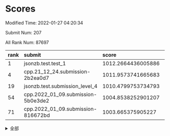 # Scores

Modified Time: 2022-01-27 04:20:34

Submit Num: 207

All Rank Num: 87697

| rank |               submit               |       score        |       sigma        | pk_num |
| :--- | :--------------------------------- | :----------------- | :----------------- | :----- |
| 1    | jsonzb.test.test_1                 | 1012.2664436005886 | 0.78237853333859   | 1688   |
| 4    | cpp.21_12_24.submission-2b2ea0d7   | 1011.9573741665683 | 0.8181951936155696 | 1692   |
| 19   | jsonzb.test.submission_level_4     | 1010.4799753734793 | 0.756918726525881  | 1699   |
| 54   | cpp.2022_01_09.submission-5b0e3de2 | 1004.8538252901207 | 0.728781504418953  | 1695   |
| 71   | cpp.2022_01_09.submission-816672bd | 1003.665375905227  | 0.7210441738068908 | 1698   |


<details>
<summary>全部</summary>

| rank |                 submit                 |       score        |       sigma        | pk_num |
| :--- | :------------------------------------- | :----------------- | :----------------- | :----- |
| 1    | jsonzb.test.test_1                     | 1012.2664436005886 | 0.78237853333859   | 1688   |
| 2    | gobigger.level_3.submission_level_3_43 | 1012.1609319439076 | 0.7735737708856918 | 1694   |
| 3    | gobigger.level_3.submission_level_3_16 | 1012.0758179182016 | 0.7865974769398342 | 1688   |
| 4    | cpp.21_12_24.submission-2b2ea0d7       | 1011.9573741665683 | 0.8181951936155696 | 1692   |
| 5    | gobigger.level_3.submission_level_3_26 | 1011.4067457908808 | 0.7665231008307938 | 1693   |
| 6    | gobigger.level_3.submission_level_3_32 | 1011.3131604034947 | 0.777370572053473  | 1696   |
| 7    | gobigger.level_3.submission_level_3_39 | 1011.2828028262778 | 0.76034134038778   | 1696   |
| 8    | gobigger.level_3.submission_level_3_6  | 1011.2428180921514 | 0.7684914393608518 | 1697   |
| 9    | gobigger.level_3.submission_level_3_31 | 1011.0334469581031 | 0.7687211106290975 | 1693   |
| 10   | gobigger.level_3.submission_level_3_44 | 1010.979657112411  | 0.763395593533599  | 1695   |
| 11   | gobigger.level_3.submission_level_3_42 | 1010.8463393941174 | 0.7590624281098675 | 1695   |
| 12   | gobigger.level_3.submission_level_3_49 | 1010.841154072695  | 0.7772136905931827 | 1697   |
| 13   | gobigger.level_3.submission_level_3_46 | 1010.7281725582179 | 0.7601638750829647 | 1693   |
| 14   | gobigger.level_3.submission_level_3_12 | 1010.7030436143414 | 0.7806265591881942 | 1695   |
| 15   | gobigger.level_3.submission_level_3_2  | 1010.6163819953946 | 0.7670200638675942 | 1693   |
| 16   | gobigger.level_3.submission_level_3_40 | 1010.5650628835315 | 0.775873515956232  | 1696   |
| 17   | gobigger.level_3.submission_level_3_27 | 1010.5301514751727 | 0.756985511139792  | 1689   |
| 18   | gobigger.level_3.submission_level_3_38 | 1010.5084561685362 | 0.7770896190941269 | 1696   |
| 19   | jsonzb.test.submission_level_4         | 1010.4799753734793 | 0.756918726525881  | 1699   |
| 20   | gobigger.level_3.submission_level_3_10 | 1010.440490954434  | 0.7352670892222074 | 1688   |
| 21   | gobigger.level_3.submission_level_3_41 | 1010.425459371424  | 0.7596186324969768 | 1696   |
| 22   | gobigger.level_3.submission_level_3_24 | 1010.3708851250441 | 0.7685740146564655 | 1696   |
| 23   | gobigger.level_3.submission_level_3_21 | 1010.3671978867877 | 0.7412874575488734 | 1694   |
| 24   | gobigger.level_3.submission_level_3_20 | 1010.3043115089359 | 0.7730907945239617 | 1696   |
| 25   | gobigger.level_3.submission_level_3_3  | 1010.2983186725652 | 0.7563666072704623 | 1692   |
| 26   | gobigger.level_3.submission_level_3_25 | 1010.2415875011676 | 0.7583718707781066 | 1695   |
| 27   | gobigger.level_3.submission_level_3_30 | 1010.2403576741201 | 0.7650871777052817 | 1696   |
| 28   | gobigger.level_3.submission_level_3_33 | 1010.2248344424121 | 0.7509962367020452 | 1693   |
| 29   | gobigger.level_3.submission_level_3_14 | 1010.2059826920635 | 0.7530515106696639 | 1694   |
| 30   | gobigger.level_3.submission_level_3_5  | 1010.1927051051102 | 0.7436745942179818 | 1694   |
| 31   | gobigger.level_3.submission_level_3_9  | 1010.1302354409441 | 0.7758234779583241 | 1694   |
| 32   | gobigger.level_3.submission_level_3_48 | 1010.1214549042259 | 0.7622370753983473 | 1692   |
| 33   | gobigger.level_3.submission_level_3_29 | 1010.0953786413994 | 0.7542283608350785 | 1692   |
| 34   | gobigger.level_3.submission_level_3_11 | 1009.9668317926988 | 0.7756818306889345 | 1687   |
| 35   | gobigger.level_3.submission_level_3_15 | 1009.948091104325  | 0.7354345066563474 | 1701   |
| 36   | gobigger.level_3.submission_level_3_1  | 1009.758511921284  | 0.7604669718066829 | 1693   |
| 37   | gobigger.level_3.submission_level_3_13 | 1009.7529984565772 | 0.7863345125350468 | 1691   |
| 38   | gobigger.level_3.submission_level_3_7  | 1009.7153114100194 | 0.7560172398205098 | 1693   |
| 39   | gobigger.level_3.submission_level_3_18 | 1009.7072961924843 | 0.7470480998767645 | 1701   |
| 40   | gobigger.level_3.submission_level_3_28 | 1009.702129565309  | 0.7664230197374009 | 1694   |
| 41   | gobigger.level_3.submission_level_3_22 | 1009.691546824419  | 0.7729771222110015 | 1698   |
| 42   | gobigger.level_3.submission_level_3_47 | 1009.5687779345529 | 0.7570366358905742 | 1696   |
| 43   | gobigger.level_3.submission_level_3_17 | 1009.4283434931647 | 0.7477892751178369 | 1696   |
| 44   | gobigger.level_3.submission_level_3_0  | 1009.285740900384  | 0.7769010839005142 | 1691   |
| 45   | gobigger.level_3.submission_level_3_36 | 1009.2449112535677 | 0.7466340754336284 | 1696   |
| 46   | gobigger.level_3.submission_level_3_8  | 1009.061300447506  | 0.7416792078066641 | 1690   |
| 47   | gobigger.level_3.submission_level_3_34 | 1008.949365764099  | 0.7438482945456839 | 1692   |
| 48   | gobigger.level_3.submission_level_3_35 | 1008.8468855571517 | 0.7459090291031057 | 1692   |
| 49   | gobigger.level_3.submission_level_3_23 | 1008.8077861417099 | 0.7417159237607455 | 1694   |
| 50   | gobigger.level_3.submission_level_3_19 | 1008.6307766147689 | 0.7430001875722567 | 1695   |
| 51   | gobigger.level_3.submission_level_3_37 | 1008.535959411814  | 0.7389089165909557 | 1691   |
| 52   | gobigger.level_3.submission_level_3_4  | 1008.3778955485136 | 0.7531856411542958 | 1696   |
| 53   | gobigger.level_3.submission_level_3_45 | 1007.9452710987351 | 0.7410104942758686 | 1693   |
| 54   | cpp.2022_01_09.submission-5b0e3de2     | 1004.8538252901207 | 0.728781504418953  | 1695   |
| 55   | gobigger.level_1.submission_level_1_6  | 1004.853625121226  | 0.7172724634228914 | 1695   |
| 56   | gobigger.level_1.submission_level_1_27 | 1004.7387321147633 | 0.722713308911254  | 1695   |
| 57   | gobigger.level_1.submission_level_1_39 | 1004.5386093719602 | 0.7117982245078786 | 1698   |
| 58   | gobigger.level_1.submission_level_1_7  | 1004.4674936496278 | 0.7161768909715812 | 1697   |
| 59   | gobigger.level_1.submission_level_1_36 | 1004.3758385171623 | 0.7191263873980175 | 1690   |
| 60   | gobigger.level_1.submission_level_1_38 | 1004.2942976682558 | 0.7219373133906469 | 1692   |
| 61   | gobigger.level_1.submission_level_1_26 | 1004.2139145644289 | 0.7206793931029372 | 1694   |
| 62   | gobigger.level_1.submission_level_1_23 | 1004.171172879547  | 0.7092175084155198 | 1695   |
| 63   | gobigger.level_1.submission_level_1_1  | 1004.167594572201  | 0.7191261345448904 | 1699   |
| 64   | gobigger.level_1.submission_level_1_16 | 1004.1364877027355 | 0.7134616538853046 | 1695   |
| 65   | gobigger.level_1.submission_level_1_49 | 1004.0920181933216 | 0.7156856590949011 | 1696   |
| 66   | gobigger.level_1.submission_level_1_17 | 1004.0421551916188 | 0.7116537946736482 | 1690   |
| 67   | gobigger.level_1.submission_level_1_40 | 1004.0215884550929 | 0.7265658394951715 | 1701   |
| 68   | gobigger.level_1.submission_level_1_44 | 1003.7684634922305 | 0.7182019469001185 | 1699   |
| 69   | gobigger.level_1.submission_level_1_47 | 1003.7582405090594 | 0.7283937075275324 | 1694   |
| 70   | gobigger.level_1.submission_level_1_37 | 1003.6916760435024 | 0.7254590263786486 | 1693   |
| 71   | cpp.2022_01_09.submission-816672bd     | 1003.665375905227  | 0.7210441738068908 | 1698   |
| 72   | gobigger.level_1.submission_level_1_25 | 1003.5477922134789 | 0.7154397711861897 | 1695   |
| 73   | gobigger.level_1.submission_level_1_45 | 1003.4910383204227 | 0.7246295783959706 | 1703   |
| 74   | gobigger.level_1.submission_level_1_32 | 1003.4167533881354 | 0.7173265573722628 | 1692   |
| 75   | gobigger.level_1.submission_level_1_5  | 1003.4040786335282 | 0.7186604145240787 | 1697   |
| 76   | gobigger.level_1.submission_level_1_28 | 1003.3547063562792 | 0.711984516580236  | 1699   |
| 77   | gobigger.level_1.submission_level_1_24 | 1003.2656767182174 | 0.7080467054067385 | 1693   |
| 78   | gobigger.level_1.submission_level_1_30 | 1003.2359720016018 | 0.7212855870600664 | 1694   |
| 79   | gobigger.level_1.submission_level_1_13 | 1003.2284202816328 | 0.7207890053122745 | 1693   |
| 80   | gobigger.level_1.submission_level_1_14 | 1003.22414754133   | 0.7124593102249043 | 1694   |
| 81   | gobigger.level_1.submission_level_1_21 | 1003.212679880401  | 0.7220060853865227 | 1702   |
| 82   | gobigger.level_1.submission_level_1_0  | 1003.1915773456268 | 0.7183178700161736 | 1691   |
| 83   | gobigger.level_1.submission_level_1_35 | 1003.0777555304884 | 0.7189132701434897 | 1695   |
| 84   | gobigger.level_1.submission_level_1_33 | 1003.0599284262236 | 0.723601392762769  | 1699   |
| 85   | gobigger.level_1.submission_level_1_3  | 1003.0465468426546 | 0.71815142491769   | 1696   |
| 86   | gobigger.level_1.submission_level_1_22 | 1003.0297152204043 | 0.7213998886380443 | 1693   |
| 87   | gobigger.level_1.submission_level_1_46 | 1003.0093153075959 | 0.7115112331181678 | 1703   |
| 88   | gobigger.level_1.submission_level_1_10 | 1002.9758847215749 | 0.7211837191210373 | 1697   |
| 89   | gobigger.level_1.submission_level_1_9  | 1002.9070136874872 | 0.7130457619421648 | 1695   |
| 90   | gobigger.level_1.submission_level_1_18 | 1002.8996361986385 | 0.7160338488645309 | 1693   |
| 91   | gobigger.level_1.submission_level_1_20 | 1002.8760022568794 | 0.7191442443462994 | 1692   |
| 92   | gobigger.level_1.submission_level_1_4  | 1002.8595821272311 | 0.7106328376212597 | 1698   |
| 93   | gobigger.level_1.submission_level_1_19 | 1002.6331298689137 | 0.7138629995142686 | 1697   |
| 94   | gobigger.level_1.submission_level_1_11 | 1002.5758839365855 | 0.7129385190777687 | 1697   |
| 95   | gobigger.level_1.submission_level_1_8  | 1002.5361137915402 | 0.7185862387217624 | 1692   |
| 96   | gobigger.level_1.submission_level_1_31 | 1002.5350842821481 | 0.7152596822226333 | 1693   |
| 97   | gobigger.level_1.submission_level_1_42 | 1002.5150397965062 | 0.704525364041112  | 1694   |
| 98   | gobigger.level_1.submission_level_1_43 | 1002.4859288666521 | 0.709749089947706  | 1696   |
| 99   | gobigger.level_1.submission_level_1_48 | 1002.4201594188271 | 0.7066011017849858 | 1690   |
| 100  | gobigger.level_1.submission_level_1_2  | 1002.3811711868303 | 0.71710465164781   | 1699   |
| 101  | gobigger.level_1.submission_level_1_29 | 1002.2968619726896 | 0.7224591555181027 | 1698   |
| 102  | gobigger.level_1.submission_level_1_41 | 1002.236408128842  | 0.7075328156622149 | 1692   |
| 103  | gobigger.level_1.submission_level_1_12 | 1002.1612522084151 | 0.7009471228301835 | 1695   |
| 104  | gobigger.level_1.submission_level_1_34 | 1002.132997771342  | 0.7105715548774018 | 1693   |
| 105  | gobigger.level_1.submission_level_1_15 | 1002.0132548729398 | 0.7085297026278073 | 1697   |
| 106  | gobigger.random.submission_random_19   | 997.268025784515   | 0.7075352386748057 | 1692   |
| 107  | gobigger.random.submission_random_33   | 997.0685223949868  | 0.7138899131739158 | 1697   |
| 108  | gobigger.random.submission_random_37   | 996.9872169926183  | 0.7059076555312773 | 1696   |
| 109  | gobigger.random.submission_random_14   | 996.9356098818798  | 0.714601526294825  | 1694   |
| 110  | gobigger.random.submission_random_23   | 996.8858977593522  | 0.6981317581924457 | 1702   |
| 111  | gobigger.random.submission_random_11   | 996.8706930231225  | 0.7241659738919501 | 1691   |
| 112  | gobigger.random.submission_random_49   | 996.7024453229251  | 0.7059261575490537 | 1693   |
| 113  | gobigger.random.submission_random_32   | 996.594223513153   | 0.7100982881609055 | 1696   |
| 114  | gobigger.random.submission_random_21   | 996.5589912200404  | 0.7233590645915103 | 1696   |
| 115  | gobigger.random.submission_random_3    | 996.5326638636722  | 0.7150536565541717 | 1697   |
| 116  | gobigger.random.submission_random_30   | 996.530964075045   | 0.7161248352675251 | 1695   |
| 117  | gobigger.random.submission_random_1    | 996.503369264281   | 0.7114237171249296 | 1698   |
| 118  | gobigger.random.submission_random_29   | 996.4597480136374  | 0.7133435325739919 | 1694   |
| 119  | gobigger.random.submission_random_2    | 996.4112462653717  | 0.7105130924592753 | 1699   |
| 120  | gobigger.random.submission_random_28   | 996.406748525965   | 0.7190645994588863 | 1689   |
| 121  | gobigger.random.submission_random_5    | 996.4031898630132  | 0.7135590913198812 | 1693   |
| 122  | gobigger.random.submission_random_39   | 996.3907832697902  | 0.7170271634493771 | 1690   |
| 123  | gobigger.random.submission_random_42   | 996.2567593099712  | 0.6959298989070406 | 1696   |
| 124  | gobigger.random.submission_random_24   | 996.2224681833395  | 0.706982029387285  | 1697   |
| 125  | gobigger.random.submission_random_38   | 996.2166776068445  | 0.7064955605082549 | 1697   |
| 126  | gobigger.random.submission_random_6    | 996.0183139162419  | 0.7189238912909642 | 1696   |
| 127  | gobigger.random.submission_random_48   | 995.968846881783   | 0.7008494773019159 | 1695   |
| 128  | gobigger.random.submission_random_34   | 995.9597695864941  | 0.6993365511506092 | 1693   |
| 129  | gobigger.random.submission_random_46   | 995.9183246114738  | 0.7238853883439541 | 1691   |
| 130  | gobigger.random.submission_random_36   | 995.872495052877   | 0.7270975823544252 | 1695   |
| 131  | gobigger.random.submission_random_10   | 995.8653159210529  | 0.7089814204656723 | 1699   |
| 132  | gobigger.random.submission_random_40   | 995.7997437461336  | 0.7012310002701129 | 1695   |
| 133  | gobigger.random.submission_random_7    | 995.7661301296953  | 0.7123850809087091 | 1696   |
| 134  | gobigger.random.submission_random_12   | 995.718294864617   | 0.7238037402023404 | 1693   |
| 135  | gobigger.random.submission_random_18   | 995.6677793480018  | 0.7229579481957041 | 1697   |
| 136  | gobigger.random.submission_random_35   | 995.6599509356369  | 0.6981547840946536 | 1697   |
| 137  | gobigger.random.submission_random_43   | 995.6315501416583  | 0.7158625036804046 | 1692   |
| 138  | gobigger.random.submission_random_4    | 995.6163637314268  | 0.721213202775724  | 1696   |
| 139  | gobigger.random.submission_random_8    | 995.6156845033373  | 0.7088737749691699 | 1694   |
| 140  | gobigger.random.submission_random_9    | 995.5982763607085  | 0.727731721412791  | 1692   |
| 141  | gobigger.random.submission_random_26   | 995.4784531552384  | 0.7201086559172477 | 1698   |
| 142  | gobigger.random.submission_random_17   | 995.4600776399496  | 0.7094076484890816 | 1697   |
| 143  | gobigger.random.submission_random_0    | 995.3761447540222  | 0.7105602694856671 | 1696   |
| 144  | gobigger.random.submission_random_44   | 995.3705816552907  | 0.7049810071947077 | 1696   |
| 145  | gobigger.random.submission_random_41   | 995.2680949381478  | 0.7226876155915539 | 1692   |
| 146  | gobigger.random.submission_random_22   | 995.0738725486118  | 0.7013097751537006 | 1698   |
| 147  | gobigger.random.submission_random_25   | 995.0558327248588  | 0.7073098229885028 | 1693   |
| 148  | gobigger.random.submission_random_45   | 995.0283389950016  | 0.711347329614574  | 1698   |
| 149  | gobigger.random.submission_random_20   | 994.9754061752261  | 0.7147820160558458 | 1696   |
| 150  | gobigger.random.submission_random_13   | 994.8962977612606  | 0.7084166175413888 | 1696   |
| 151  | gobigger.random.submission_random_31   | 994.8652910574568  | 0.7069194627724419 | 1696   |
| 152  | gobigger.random.submission_random_47   | 994.7990645397216  | 0.7442150921485842 | 1694   |
| 153  | gobigger.random.submission_random_27   | 994.7022815265508  | 0.7337871431064412 | 1692   |
| 154  | gobigger.level_2.submission_level_2_46 | 994.4352727185371  | 0.7261963737040967 | 1695   |
| 155  | gobigger.random.submission_random_15   | 994.3969280767856  | 0.7258436223207216 | 1695   |
| 156  | gobigger.random.submission_random_16   | 994.3640093326928  | 0.7198563839699078 | 1698   |
| 157  | gobigger.level_2.submission_level_2_39 | 994.2107896064257  | 0.7455867149068424 | 1691   |
| 158  | gobigger.level_2.submission_level_2_49 | 993.8826296234349  | 0.7239575546283396 | 1693   |
| 159  | gobigger.level_2.submission_level_2_25 | 993.7585702221157  | 0.7432017551262644 | 1692   |
| 160  | gobigger.level_2.submission_level_2_17 | 993.5195017654434  | 0.7345622206960347 | 1695   |
| 161  | gobigger.level_2.submission_level_2_1  | 993.2226599448006  | 0.7401476813527358 | 1697   |
| 162  | gobigger.level_2.submission_level_2_31 | 993.1992336826534  | 0.7364063597556125 | 1697   |
| 163  | gobigger.level_2.submission_level_2_34 | 992.9123788326635  | 0.7428297769901002 | 1699   |
| 164  | gobigger.level_2.submission_level_2_13 | 992.7163653407735  | 0.740643618437304  | 1698   |
| 165  | gobigger.level_2.submission_level_2_18 | 992.7147535082722  | 0.7435902402542417 | 1692   |
| 166  | gobigger.level_2.submission_level_2_36 | 992.7067470715133  | 0.7463167508318589 | 1698   |
| 167  | gobigger.level_2.submission_level_2_20 | 992.483514063491   | 0.7524667601657481 | 1690   |
| 168  | gobigger.level_2.submission_level_2_24 | 992.4410437458353  | 0.7502307531996201 | 1695   |
| 169  | gobigger.level_2.submission_level_2_29 | 992.4171435419385  | 0.7359736096598011 | 1692   |
| 170  | gobigger.level_2.submission_level_2_11 | 992.3773168442029  | 0.7326025979164942 | 1696   |
| 171  | gobigger.level_2.submission_level_2_6  | 992.1582960890886  | 0.74761464556763   | 1694   |
| 172  | gobigger.level_2.submission_level_2_15 | 992.1218514251991  | 0.7469090789894189 | 1688   |
| 173  | gobigger.level_2.submission_level_2_21 | 992.1088841091661  | 0.746256444874825  | 1690   |
| 174  | gobigger.level_2.submission_level_2_14 | 992.0007767980185  | 0.7560763883883768 | 1693   |
| 175  | gobigger.level_2.submission_level_2_38 | 991.9739268126457  | 0.7463931725564741 | 1691   |
| 176  | gobigger.level_2.submission_level_2_10 | 991.9681988800655  | 0.742123900369     | 1697   |
| 177  | gobigger.level_2.submission_level_2_23 | 991.9151700516448  | 0.7585644136745373 | 1692   |
| 178  | gobigger.level_2.submission_level_2_9  | 991.9015574389443  | 0.7510754240923363 | 1692   |
| 179  | gobigger.level_2.submission_level_2_26 | 991.8976604743763  | 0.7265829631870487 | 1692   |
| 180  | gobigger.level_2.submission_level_2_19 | 991.7979010847165  | 0.7525886049717857 | 1697   |
| 181  | gobigger.level_2.submission_level_2_32 | 991.7841751169492  | 0.743654463461382  | 1694   |
| 182  | gobigger.level_2.submission_level_2_8  | 991.7728168191545  | 0.7503031606980448 | 1696   |
| 183  | gobigger.level_2.submission_level_2_2  | 991.7227923733857  | 0.7412022312036523 | 1694   |
| 184  | gobigger.level_2.submission_level_2_40 | 991.7128720045068  | 0.759910323385169  | 1696   |
| 185  | gobigger.level_2.submission_level_2_4  | 991.6484844889214  | 0.7582594269741052 | 1695   |
| 186  | gobigger.level_2.submission_level_2_7  | 991.6436502573341  | 0.7590827148371236 | 1699   |
| 187  | gobigger.level_2.submission_level_2_16 | 991.5823079063257  | 0.7606797640223862 | 1688   |
| 188  | gobigger.level_2.submission_level_2_35 | 991.5460473310959  | 0.7577588978594089 | 1698   |
| 189  | gobigger.level_2.submission_level_2_5  | 991.5370298601028  | 0.7553462444984362 | 1689   |
| 190  | gobigger.level_2.submission_level_2_48 | 991.3959868374188  | 0.7523337468759301 | 1695   |
| 191  | gobigger.level_2.submission_level_2_0  | 991.3569989064291  | 0.7845274976588748 | 1693   |
| 192  | gobigger.level_2.submission_level_2_30 | 991.2358438853835  | 0.7462333056705757 | 1697   |
| 193  | gobigger.level_2.submission_level_2_3  | 991.1391704135914  | 0.7253772946698299 | 1699   |
| 194  | gobigger.level_2.submission_level_2_41 | 991.0442614553036  | 0.7540319885319395 | 1693   |
| 195  | gobigger.level_2.submission_level_2_28 | 990.9516250493248  | 0.7600937510644533 | 1695   |
| 196  | gobigger.level_2.submission_level_2_33 | 990.852968138268   | 0.7491760063324103 | 1690   |
| 197  | gobigger.level_2.submission_level_2_45 | 990.7156709802957  | 0.7639112430819255 | 1694   |
| 198  | gobigger.level_2.submission_level_2_12 | 990.693978390342   | 0.7522523125424815 | 1698   |
| 199  | gobigger.level_2.submission_level_2_42 | 990.6426896153235  | 0.749841274873514  | 1693   |
| 200  | gobigger.level_2.submission_level_2_43 | 990.5420857549404  | 0.7496865746275695 | 1698   |
| 201  | gobigger.level_2.submission_level_2_22 | 990.3654392214012  | 0.7650873785568083 | 1695   |
| 202  | gobigger.level_2.submission_level_2_27 | 990.1939010101532  | 0.7582891760149812 | 1690   |
| 203  | gobigger.level_2.submission_level_2_37 | 990.1462930392069  | 0.743700188252759  | 1695   |
| 204  | gobigger.level_2.submission_level_2_47 | 990.084189837761   | 0.7585369835164408 | 1699   |
| 205  | gobigger.level_2.submission_level_2_44 | 989.9263563801853  | 0.7829487549094213 | 1693   |
| 206  | gobigger.none.submission_none_1        | 979.233106533358   | 1.258374344456793  | 1691   |
| 207  | gobigger.none.submission_none_0        | 976.3930852148576  | 1.301982169912874  | 1690   |

</details>